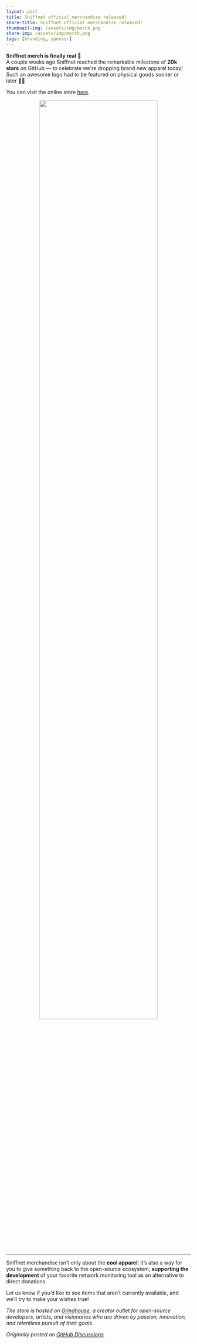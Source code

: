 ```yaml
---
layout: post
title: Sniffnet official merchandise released!
share-title: Sniffnet official merchandise released!
thumbnail-img: /assets/img/merch.png
share-img: /assets/img/merch.png
tags: [branding, sponsor]
---
```


**Sniffnet merch is finally real** 🎉 <br>
A couple weeks ago Sniffnet reached the remarkable milestone of **20k stars** on GitHub — to celebrate we're dropping brand new apparel today!<br>
Such an awesome logo had to be featured on physical goods sooner or later 🕵️‍♂️

You can visit the online store <a target="_blank" href="https://grindhouse.dev/collections/sniffnet">here</a>.

<div align="center">
<a target="_blank" href="https://grindhouse.dev/collections/sniffnet">
<img alt="" width="80%" src="{{ 'assets/img/merch.png' | relative_url }}"/>
</a>
</div>

<hr>

Sniffnet merchandise isn’t only about the **cool apparel**: it’s also a way for you to give something back to the open-source ecosystem, **supporting the development** of your favorite network monitoring tool as an alternative to direct donations.

Let us know if you’d like to see items that aren’t currently available, and we’ll try to make your wishes true!

_The store is hosted on <a target="_blank" href="https://grindhouse.dev">Grindhouse</a>, a creator outlet for open-source developers, artists, and visionaries who are driven by passion, innovation, and relentless pursuit of their goals._

_Originally posted on <a target="_blank" href="https://github.com/GyulyVGC/sniffnet/discussions/722">GitHub Discussions</a>._
